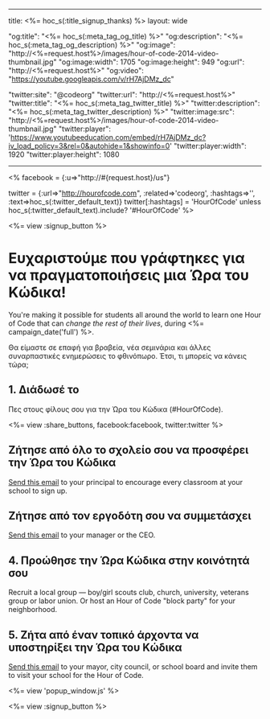 * * *

title: <%= hoc_s(:title_signup_thanks) %> layout: wide

"og:title": "<%= hoc_s(:meta_tag_og_title) %>" "og:description": "<%= hoc_s(:meta_tag_og_description) %>" "og:image": "http://<%=request.host%>/images/hour-of-code-2014-video-thumbnail.jpg" "og:image:width": 1705 "og:image:height": 949 "og:url": "http://<%=request.host%>" "og:video": "https://youtube.googleapis.com/v/rH7AjDMz_dc"

"twitter:site": "@codeorg" "twitter:url": "http://<%=request.host%>" "twitter:title": "<%= hoc_s(:meta_tag_twitter_title) %>" "twitter:description": "<%= hoc_s(:meta_tag_twitter_description) %>" "twitter:image:src": "http://<%=request.host%>/images/hour-of-code-2014-video-thumbnail.jpg" "twitter:player": 'https://www.youtubeeducation.com/embed/rH7AjDMz_dc?iv_load_policy=3&rel=0&autohide=1&showinfo=0' "twitter:player:width": 1920 "twitter:player:height": 1080

* * *

<% facebook = {:u=>"http://#{request.host}/us"}

twitter = {:url=>"http://hourofcode.com", :related=>'codeorg', :hashtags=>'', :text=>hoc_s(:twitter_default_text)} twitter[:hashtags] = 'HourOfCode' unless hoc_s(:twitter_default_text).include? '#HourOfCode' %>

<%= view :signup_button %>

# Ευχαριστούμε που γράφτηκες για να πραγματοποιήσεις μια Ώρα του Κώδικα!

You're making it possible for students all around the world to learn one Hour of Code that can *change the rest of their lives*, during <%= campaign_date('full') %>.

Θα είμαστε σε επαφή για βραβεία, νέα σεμινάρια και άλλες συναρπαστικές ενημερώσεις το φθινόπωρο. Έτσι, τι μπορείς να κάνεις τώρα;

## 1. Διάδωσέ το

Πες στους φίλους σου για την Ώρα του Κώδικα (#HourOfCode).

<%= view :share_buttons, facebook:facebook, twitter:twitter %>

## Ζήτησε από όλο το σχολείο σου να προσφέρει την Ώρα του Κώδικα

[Send this email](<%= resolve_url('/resources#email') %>) to your principal to encourage every classroom at your school to sign up.

## Ζήτησε από τον εργοδότη σου να συμμετάσχει

[Send this email](<%= resolve_url('/resources#email') %>) to your manager or the CEO.

## 4. Προώθησε την Ώρα Κώδικα στην κοινότητά σου

Recruit a local group — boy/girl scouts club, church, university, veterans group or labor union. Or host an Hour of Code "block party" for your neighborhood.

## 5. Ζήτα από έναν τοπικό άρχοντα να υποστηρίξει την Ώρα του Κώδικα

[Send this email](<%= resolve_url('/resources#politicians') %>) to your mayor, city council, or school board and invite them to visit your school for the Hour of Code.

<%= view 'popup_window.js' %>

<%= view :signup_button %>